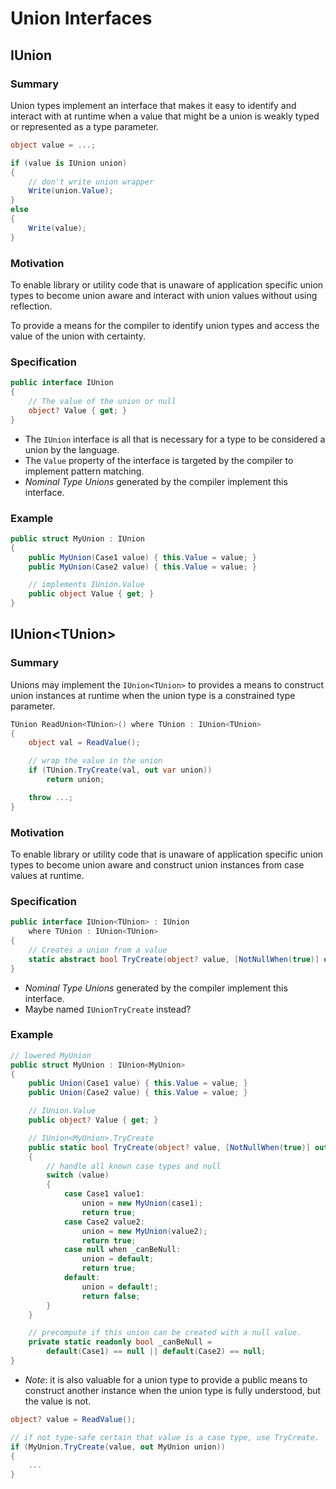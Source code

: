 # Union Interfaces

## IUnion

### Summary

Union types implement an interface that makes it easy to identify and interact with at runtime when a value that might be a union is weakly typed or represented as a type parameter.

```csharp
object value = ...;

if (value is IUnion union) 
{
    // don't write union wrapper
    Write(union.Value);
}
else 
{
    Write(value);
}
```

### Motivation

To enable library or utility code that is unaware of application specific union types to become union aware and interact with union values without using reflection.

To provide a means for the compiler to identify union types and access the value of the union with certainty.

### Specification

```csharp
public interface IUnion
{
    // The value of the union or null
    object? Value { get; }
}
```

* The `IUnion` interface is all that is necessary for a type to be considered a union by the language.  
* The `Value` property of the interface is targeted by the compiler to implement pattern matching.
* *Nominal Type Unions* generated by the compiler implement this interface.

### Example

```csharp
public struct MyUnion : IUnion
{
    public MyUnion(Case1 value) { this.Value = value; }
    public MyUnion(Case2 value) { this.Value = value; }

    // implements IUnion.Value
    public object Value { get; }
}
```

## IUnion&lt;TUnion&gt;

### Summary

Unions may implement the `IUnion<TUnion>` to provides a means to construct union instances at runtime when the union type is a constrained type parameter.

```csharp
TUnion ReadUnion<TUnion>() where TUnion : IUnion<TUnion>
{
    object val = ReadValue();

    // wrap the value in the union
    if (TUnion.TryCreate(val, out var union)) 
        return union;

    throw ...;
}
```

### Motivation

To enable library or utility code that is unaware of application specific union types to become union aware and construct union instances from case values at runtime.

### Specification 

```csharp
public interface IUnion<TUnion> : IUnion
    where TUnion : IUnion<TUnion>
{
    // Creates a union from a value
    static abstract bool TryCreate(object? value, [NotNullWhen(true)] out TUnion union);
}
```
* *Nominal Type Unions* generated by the compiler implement this interface.
* Maybe named `IUnionTryCreate` instead?

### Example

```csharp
// lowered MyUnion
public struct MyUnion : IUnion<MyUnion>
{
    public Union(Case1 value) { this.Value = value; }
    public Union(Case2 value) { this.Value = value; }

    // IUnion.Value
    public object? Value { get; }

    // IUnion<MyUnion>.TryCreate
    public static bool TryCreate(object? value, [NotNullWhen(true)] out MyUnion union)
    {
        // handle all known case types and null
        switch (value)
        {   
            case Case1 value1:
                union = new MyUnion(case1);
                return true;
            case Case2 value2:
                union = new MyUnion(value2);
                return true;
            case null when _canBeNull:                
                union = default;
                return true;
            default:
                union = default!;
                return false;
        }
    }

    // precompute if this union can be created with a null value.
    private static readonly bool _canBeNull = 
        default(Case1) == null || default(Case2) == null;
}
```

* *Note*: it is also valuable for a union type to provide a public means to construct another instance when the union type is fully understood, but the value is not.

```csharp
object? value = ReadValue();

// if not type-safe certain that value is a case type, use TryCreate.
if (MyUnion.TryCreate(value, out MyUnion union))
{
    ...
}
```
